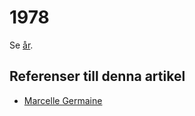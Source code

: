 # 1978

Se [år](år.md).

## Referenser till denna artikel

* [Marcelle Germaine](Marcelle%20Germaine.md)
